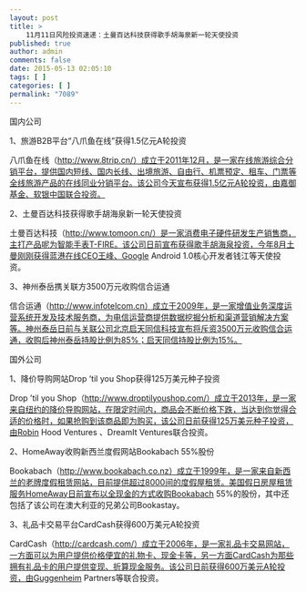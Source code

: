 ```yaml
---
layout: post
title: >
    11月11日风险投资速递：土曼百达科技获得歌手胡海泉新一轮天使投资
published: true
author: admin
comments: false
date: 2015-05-13 02:05:10
tags: [ ]
categories: [ ]
permalink: "7089"
---
```



国内公司

1、旅游B2B平台“八爪鱼在线”获得1.5亿元A轮投资

八爪鱼在线（http://www.8trip.cn/）成立于2011年12月，是一家在线旅游综合分销平台，提供国内短线、国内长线、出境旅游、自由行、机票预定、租车、门票等全线旅游产品的在线同业分销平台。该公司今天宣布获得1.5亿元A轮投资，由嘉御基金、软银中国联合投资。

2、土曼百达科技获得歌手胡海泉新一轮天使投资

土曼百达科技（http://www.tomoon.cn/）是一家消费电子硬件研发生产销售商，主打产品呢为智能手表T-FIRE。该公司日前宣布获得歌手胡海泉投资，今年8月土曼刚刚获得蓝港在线CEO王峰、Google Android 1.0核心开发者钱江等天使投资。

3、神州泰岳携关联方3500万元收购信合运通

信合运通（http://www.infotelcom.cn）成立于2009年，是一家增值业务深度运营系统开发及技术服务商，为电信运营商提供数据挖掘分析和渠道营销解决方案等。神州泰岳日前与关联公司北京启天同信科技宣布将斥资3500万元收购信合运通，收购后神州泰岳持股比例为85%；启天同信持股比例为15%。

国外公司

1、降价导购网站Drop ’til you Shop获得125万美元种子投资

Drop ’til you Shop（http://www.droptilyoushop.com/）成立于2013年，是一家来自纽约的降价导购网站，在限定时间内，商品会不断价格下跌，当达到你觉得合适的价格时，如果抢购到该商品即为购买，该公司日前获得125万美元种子投资，由Robin Hood Ventures 、DreamIt Ventures联合投资。

2、HomeAway收购新西兰度假网站Bookabach 55%股份

Bookabach（http://www.bookabach.co.nz）成立于1999年，是一家来自新西兰的老牌度假租赁网站，目前提供超过8000间的度假屋租赁。美国假日房屋租赁服务HomeAway日前宣布以全现金的方式收购Bookabach 55%的股份，其中还包括了该公司在澳大利亚的兄弟公司Bookastay。

3、礼品卡交易平台CardCash获得600万美元A轮投资

CardCash（http://cardcash.com/）成立于2006年，是一家礼品卡交易网站，一方面可以为用户提供价格便宜的礼物卡、现金卡等，另一方面CardCash为那些拥有礼品卡的用户提供变现、折算现金服务。该公司日前获得600万美元A轮投资，由Guggenheim Partners等联合投资。
